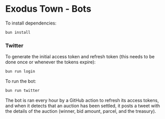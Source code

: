 # Exodus Town - Bots

To install dependencies:

```bash
bun install
```

### Twitter

To generate the initial access token and refresh token (this needs to be done once or whenever the tokens expire):

```bash
bun run login
```

To run the bot:

```bash
bun run twitter
```

The bot is ran every hour by a GitHub action to refresh its access tokens, and when it detects that an auction has been settled, it posts a tweet with the details of the auction (winner, bid amount, parcel, and the treasury).
